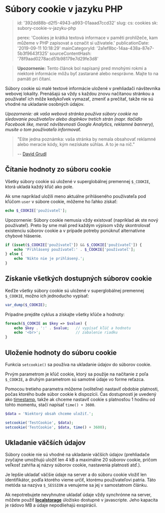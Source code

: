 Súbory cookie v jazyku PHP
==========================

> id: '392dd88b-d2f5-4943-a993-01aaad7ccd32'
> slug:
> 	cs: cookies
> 	sk: subory-cookie-v-jazyku-php
> 
> perex: 'Cookies je krátká textová informace v paměti prohlížeče, kam můžeme v PHP zapisovat a označit si uživatele.'
> publicationDate: '2019-09-11 10:18:29'
> mainCategoryId: '2a1ef8bc-14aa-438a-87e7-5b3f9643f325'
> sourceContentHash: '78f9aad0278acd51b98179e7d29fe3d8'

> **Upozornenie:** Tento článok bol napísaný pred mnohými rokmi a niektoré informácie môžu byť zastarané alebo nesprávne. Majte to na pamäti pri čítaní.

Súbory cookie sú malé textové informácie uložené v prehliadači návštevníka webovej lokality. Prenášajú sa vždy s každou znovu načítanou stránkou a používateľ ich môže kedykoľvek vymazať, zmeniť a prečítať, takže nie sú vhodné na ukladanie osobných údajov.

*Upozornenie: ak vaša webová stránka používa súbory cookie na sledovanie používateľov alebo doplnkov tretích strán (napr. tlačidlo Facebook like, merač návštevnosti Google Analytics, reklamné bannery), musíte o tom používateľa informovať.*

> "Ešte jedna poznámka: vaša stránka by nemala obsahovať reklamné alebo meracie kódy, kým nezískate súhlas. A to je na nič."
>
> -- <a href="https://phpfashion.com/jak-na-souhlas-s-cookie-ve-zkurvene-eu">David Grudl</a>

Čítanie hodnoty zo súboru cookie
--------------------------

Všetky súbory cookie sú uložené v superglobálnej premennej `$_COOKIE`, ktorá ukladá každý kľúč ako pole.

Ak sme napríklad uložili meno aktuálne prihláseného používateľa pod kľúčom `user` v súbore cookie, môžeme ho ľahko získať:

```php
echo $_COOKIE['používateľ'];
```

Upozornenie: Súbory cookie nemusia vždy existovať (napríklad ak ste nový používateľ). Preto by sme mali pred každým výpisom vždy skontrolovať existenciu súborov cookie a v prípade potreby ponúknuť alternatívne chybové hlásenie.

```php
if (isset($_COOKIE['používateľ']) && $_COOKIE['používateľ']) {
    echo 'Prihlásený používateľ:' . $_COOKIE['používateľ'];
} else {
    echo 'Nikto nie je prihlásený.';
}
```

Získanie všetkých dostupných súborov cookie
--------------------------------

Keďže všetky súbory cookie sú uložené v superglobálnej premennej `$_COOKIE`, možno ich jednoducho vypísať:

```php
var_dump($_COOKIE);
```

Prípadne prejdite cyklus a získajte všetky kľúče a hodnoty:

```php
foreach($_COOKIE as $key => $value) {
    echo $key . ':' . $value;	// vypísať kľúč a hodnotu
    echo '<br>';				// zabalenie riadku
}
```

Uloženie hodnoty do súboru cookie
--------------------------

Funkcia `setcookie()` sa používa na ukladanie údajov do súborov cookie.

Prvým parametrom je kľúč cookie, ktorý sa použije na načítanie z poľa `$_COOKIE`, a druhým parametrom sú samotné údaje vo forme reťazca.

Pomocou tretieho parametra môžeme (voliteľne) nastaviť obdobie platnosti, počas ktorého bude súbor cookie k dispozícii. Čas dostupnosti je uvedený ako <a href="/date">timestamp</a>, takže ak chceme nastaviť cookie s platnosťou 1 hodinu od tohto momentu, stačí napísať `time() + 3600`.

```php
$data = 'Niektorý obsah chceme uložiť.';

setcookie('TestCookie', $data);
setcookie('TestCookie', $data, time() + 3600);
```

Ukladanie väčších údajov
-------------------

Súbory cookie nie sú vhodné na ukladanie väčších údajov (prehliadače zvyčajne umožňujú uložiť len 4 kB a maximálne 20 súborov cookie, pričom veľkosť zahŕňa aj názvy súborov cookie, nastavenia platnosti atď.).

Je lepšie ukladať väčšie údaje na server a do súboru cookie vložiť len identifikátor, podľa ktorého vieme určiť, ktorému používateľovi patria. Táto metóda sa nazýva `$_SESSION` a venujeme sa jej v samostatnom článku.

Ak nepotrebujete nevyhnutne ukladať údaje vždy synchrónne na server, môžete použiť **<a href="https://jecas.cz/localstorage">localstorage</a>** úložisko dostupné v javascripte. Jeho kapacita je rádovo MB a údaje nepodliehajú exspirácii.
